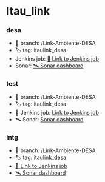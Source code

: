 # Itau_link

### desa
- 🌿 branch: /Link-Ambiente-DESA
- 🏷️ tag: itaulink_desa
- Jenkins job: [🔗 Link to Jenkins job](https://webi.certant.com/jenkins/job/Itaulink%20-%20DESA/)
- Sonar: [🛰️ Sonar dashboard](http://sonarqube:9000/dashboard?id=com.itau.itaulink_desa%3Aitaulink_desa)

### test
- 🌿 branch: /Link-Ambiente-DESA
- 🏷️ tag: itaulink_desa
- 🔗 Jenkins job: [Link to Jenkins job](https://webi.certant.com/jenkins/job/Itaulink%20-%20DESA/)
- 🛰️ Sonar: [Sonar dashboard](http://sonarqube:9000/dashboard?id=com.itau.itaulink_desa%3Aitaulink_desa)

### intg
- 🌿 branch: /Link-Ambiente-DESA
- 🏷️ tag: itaulink_desa
- [🔗 Link to Jenkins job](https://webi.certant.com/jenkins/job/Itaulink%20-%20DESA/)
- [🛰️ Sonar dashboard](http://sonarqube:9000/dashboard?id=com.itau.itaulink_desa%3Aitaulink_desa)
